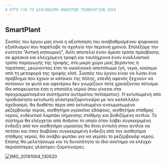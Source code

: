 ```yaml
---
# ΕΡΓΟ ΓΙΑ ΤΟ ΔΙΑΓΩΝΙΣΜΟ ΑΝΟΙΧΤΩΝ ΤΕΧΝΟΛΟΓΙΩΝ 2019
---
```


## SmartPlant
Σκοπός του έργου μας είναι η αξιοποίηση του αναβαθμισμένου ψηφιακού εξοπλισμού που παρέλαβε το σχολείο την περσινή χρονιά.
Επιλέξαμε την ενότητα "Αστική κηπουρική", 
διότι αποτελεί έναν άμεσο τρόπο πρόσβασης σε φρέσκια και ελεγχόμενη τροφή 
και ταυτόχρονα έναν εναλλακτικό τρόπο παραγωγής της τροφής, στο μικρό χώρο μιας βεράντας ή ταράτσας, 
μειώνοντας έτσι το οικολογικό αποτύπωμα (γή, νερό, καύσιμα από τη μεταφορά της τροφής κλπ).
Σκοπός του έργου είναι να λύσει ένα πρόβλημα  που έχουν οι κάτοικοι της πόλης, επειδή αφενός ξεχνούν να ποτίσουν τα φυτά και αφετέρου δεν γνωρίζουν πότε χρειάζονται πότισμα. Θα αποφεύγεται έτσι η σπατάλη νερού (που γίνεται στα προγραμματισμένα συστήματα αυτόματου ποτίσματος).
Η εκτυπωμένη από τρισδιάστατο εκτυπωτή γλάστρα/ζαρντινιέρα με τον κατάλληλο σχεδιασμό,  θα διαθέτει πέρα από εκτυπωμένο-ενσωματωμένο ρεζερβουάρ νερού,
αισθητήρα υγρασίας εδάφους, αισθητήρα στάθμης νερού, ενδεικτικό λαμπάκι σήμανσης στάθμης και βυθιζόμενη αντλία.
Το σύστημα θα ελέγχεται από Arduino  το οποίο όταν λάβει συγκεκριμένη ένδειξη από τον αισθητήρα υγρασίας 
θα δίνει εντολή στην αντλία να ποτίσει 
και όταν διαβάσει συγκεκριμένη ένδειξη από τον αισθητήρα στάθμης νερού, 
θα ανάβει φωτάκι για να γεμίσει το ρεζερβουάρ νερού. 
Επίσης θα μελετήσουμε και τη δυνατότητα το ίδιο σύστημα να ελέγχει περισσότερες  γλάστρες-ζαρντινιέρες.


![IMG_20191004_130520](https://user-images.githubusercontent.com/17947332/69271283-3c907700-0bdd-11ea-899f-d6b26d47da7e.jpg)
